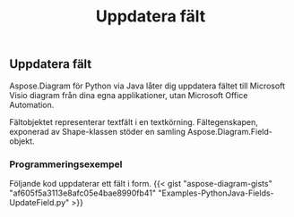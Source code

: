 ﻿---
title: Uppdatera fält
type: docs
weight: 20
url: /sv/python-java/update-fields/
description: Det här avsnittet förklarar hur du uppdaterar fält.
---
## **Uppdatera fält**
 Aspose.Diagram för Python via Java låter dig uppdatera fältet till Microsoft Visio diagram från dina egna applikationer, utan Microsoft Office Automation.

Fältobjektet representerar textfält i en textkörning. Fältegenskapen, exponerad av Shape-klassen stöder en samling Aspose.Diagram.Field-objekt.

### **Programmeringsexempel**
Följande kod uppdaterar ett fält i form.
{{< gist "aspose-diagram-gists" "af605f5a3113e8afc05e4bae8990fb41" "Examples-PythonJava-Fields-UpdateField.py" >}}
